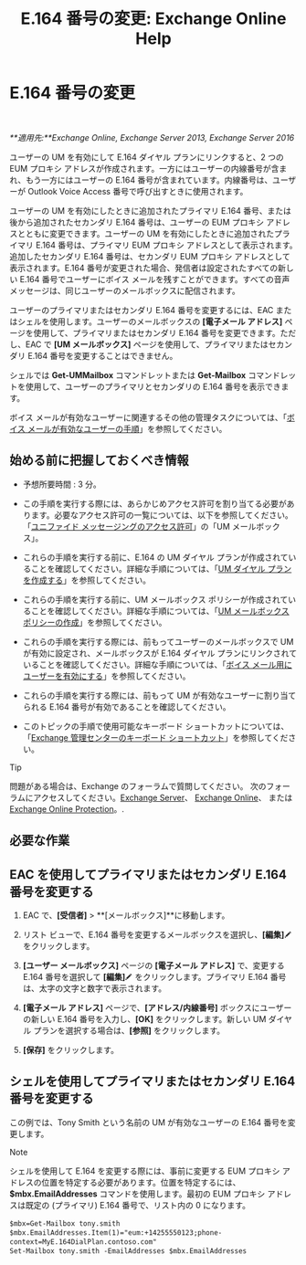 ﻿---
title: 'E.164 番号の変更: Exchange Online Help'
TOCTitle: E.164 番号の変更
ms:assetid: 2a3da11b-bb9b-4d4d-9238-6a1a47ef63f2
ms:mtpsurl: https://technet.microsoft.com/ja-jp/library/Dd335162(v=EXCHG.150)
ms:contentKeyID: 50555754
ms.date: 05/22/2018
mtps_version: v=EXCHG.150
ms.translationtype: HT
---

# E.164 番号の変更

 

_**適用先:**Exchange Online, Exchange Server 2013, Exchange Server 2016_

ユーザーの UM を有効にして E.164 ダイヤル プランにリンクすると、2 つの EUM プロキシ アドレスが作成されます。一方にはユーザーの内線番号が含まれ、もう一方にはユーザーの E.164 番号が含まれています。内線番号は、ユーザーが Outlook Voice Access 番号で呼び出すときに使用されます。

ユーザーの UM を有効にしたときに追加されたプライマリ E.164 番号、または後から追加されたセカンダリ E.164 番号は、ユーザーの EUM プロキシ アドレスとともに変更できます。ユーザーの UM を有効にしたときに追加されたプライマリ E.164 番号は、プライマリ EUM プロキシ アドレスとして表示されます。追加したセカンダリ E.164 番号は、セカンダリ EUM プロキシ アドレスとして表示されます。E.164 番号が変更された場合、発信者は設定されたすべての新しい E.164 番号でユーザーにボイス メールを残すことができます。すべての音声メッセージは、同じユーザーのメールボックスに配信されます。

ユーザーのプライマリまたはセカンダリ E.164 番号を変更するには、EAC またはシェルを使用します。ユーザーのメールボックスの **\[電子メール アドレス\]** ページを使用して、プライマリまたはセカンダリ E.164 番号を変更できます。ただし、EAC で **\[UM メールボックス\]** ページを使用して、プライマリまたはセカンダリ E.164 番号を変更することはできません。

シェルでは **Get-UMMailbox** コマンドレットまたは **Get-Mailbox** コマンドレットを使用して、ユーザーのプライマリとセカンダリの E.164 番号を表示できます。

ボイス メールが有効なユーザーに関連するその他の管理タスクについては、「[ボイス メールが有効なユーザーの手順](voice-mail-enabled-user-procedures-exchange-2013-help.md)」を参照してください。

## 始める前に把握しておくべき情報

  - 予想所要時間 : 3 分。

  - この手順を実行する際には、あらかじめアクセス許可を割り当てる必要があります。必要なアクセス許可の一覧については、以下を参照してください。「[ユニファイド メッセージングのアクセス許可](unified-messaging-permissions-exchange-2013-help.md)」の「UM メールボックス」。

  - これらの手順を実行する前に、E.164 の UM ダイヤル プランが作成されていることを確認してください。詳細な手順については、「[UM ダイヤル プランを作成する](create-a-um-dial-plan-exchange-2013-help.md)」を参照してください。

  - これらの手順を実行する前に、UM メールボックス ポリシーが作成されていることを確認してください。詳細な手順については、「[UM メールボックス ポリシーの作成](create-a-um-mailbox-policy-exchange-2013-help.md)」を参照してください。

  - これらの手順を実行する際には、前もってユーザーのメールボックスで UM が有効に設定され、メールボックスが E.164 ダイヤル プランにリンクされていることを確認してください。詳細な手順については、「[ボイス メール用にユーザーを有効にする](enable-a-user-for-voice-mail-exchange-2013-help.md)」を参照してください。

  - これらの手順を実行する際には、前もって UM が有効なユーザーに割り当てられる E.164 番号が有効であることを確認してください。

  - このトピックの手順で使用可能なキーボード ショートカットについては、「[Exchange 管理センターのキーボード ショートカット](keyboard-shortcuts-in-the-exchange-admin-center-exchange-online-protection-help.md)」を参照してください。


> [!TIP]
> 問題がある場合は、Exchange のフォーラムで質問してください。 次のフォーラムにアクセスしてください。<A href="https://go.microsoft.com/fwlink/p/?linkid=60612">Exchange Server</A>、 <A href="https://go.microsoft.com/fwlink/p/?linkid=267542">Exchange Online</A>、 または <A href="https://go.microsoft.com/fwlink/p/?linkid=285351">Exchange Online Protection</A>。.



## 必要な作業

## EAC を使用してプライマリまたはセカンダリ E.164 番号を変更する

1.  EAC で、**\[受信者\]** \> **\[メールボックス\]**に移動します。

2.  リスト ビューで、E.164 番号を変更するメールボックスを選択し、**\[編集\]**![編集アイコン](images/Bb124582.6f53ccb2-1f13-4c02-bea0-30690e6ea71d(EXCHG.150).gif "編集アイコン") をクリックします。

3.  **\[ユーザー メールボックス\]** ページの **\[電子メール アドレス\]** で、変更する E.164 番号を選択して **\[編集\]**![編集アイコン](images/Bb124582.6f53ccb2-1f13-4c02-bea0-30690e6ea71d(EXCHG.150).gif "編集アイコン") をクリックします。プライマリ E.164 番号は、太字の文字と数字で表示されます。

4.  **\[電子メール アドレス\]** ページで、**\[アドレス/内線番号\]** ボックスにユーザーの新しい E.164 番号を入力し、**\[OK\]** をクリックします。新しい UM ダイヤル プランを選択する場合は、**\[参照\]** をクリックします。

5.  **\[保存\]** をクリックします。

## シェルを使用してプライマリまたはセカンダリ E.164 番号を変更する

この例では、Tony Smith という名前の UM が有効なユーザーの E.164 番号を変更します。


> [!NOTE]
> シェルを使用して E.164 を変更する際には、事前に変更する EUM プロキシ アドレスの位置を特定する必要があります。位置を特定するには、<STRONG>$mbx.EmailAddresses</STRONG> コマンドを使用します。最初の EUM プロキシ アドレスは既定の (プライマリ) E.164 番号で、リスト内の 0 になります。



    $mbx=Get-Mailbox tony.smith
    $mbx.EmailAddresses.Item(1)="eum:+14255550123;phone-context=MyE.164DialPlan.contoso.com"
    Set-Mailbox tony.smith -EmailAddresses $mbx.EmailAddresses

